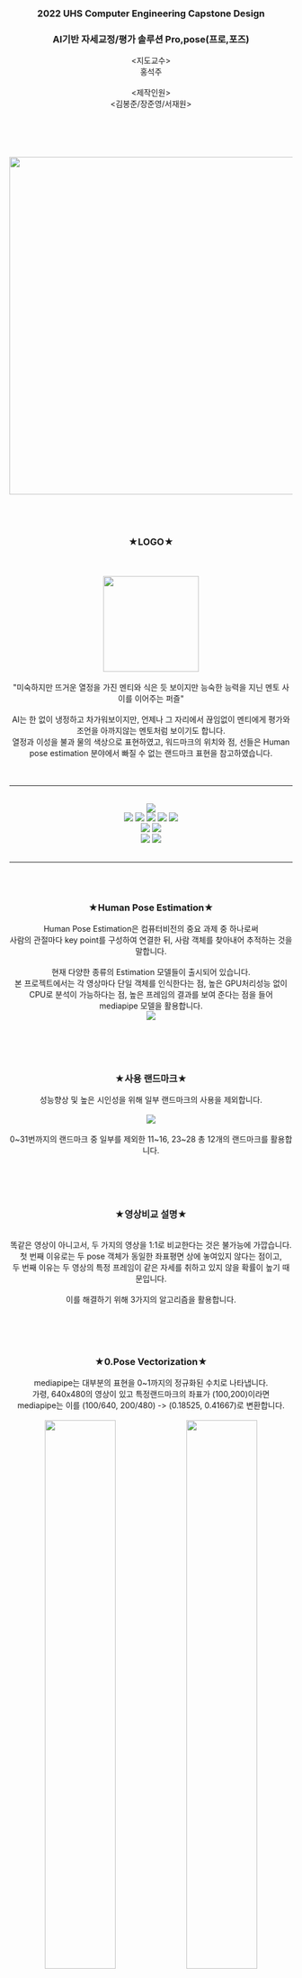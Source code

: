 <div align="center">
  <h3>2022 UHS Computer Engineering Capstone Design </h3>
  <h3>AI기반 자세교정/평가 솔루션 Pro,pose(프로,포즈)</h3>
  <지도교수><br>홍석주<br><br><제작인원><br><김봉준/장준영/서재원>
</div>
<br><br><br><br><br>



<div align="center">
  <img src="https://user-images.githubusercontent.com/96610952/220712126-080e101f-2260-4445-b3d8-35dd28ae65c7.svg" width="600px">
</div>
  
<div align="center">
  <br><br><br>
  <h3> ★LOGO★ </h3>
  <br>
  <br>
  <img src="https://user-images.githubusercontent.com/96610952/220722785-e132be69-907b-4323-9584-3c2e999600fd.png" width="170px"/>
  <br>
  <br>
  "미숙하지만 뜨거운 열정을 가진 멘티와 식은 듯 보이지만 능숙한 능력을 지닌 멘토 사이를 이어주는 퍼즐"<br><br>
AI는 한 없이 냉정하고 차가워보이지만, 언제나 그 자리에서 끊임없이 멘티에게 평가와 조언을 아까지않는 멘토처럼 보이기도 합니다.<br>
열정과 이성을 불과 물의 색상으로 표현하였고, 워드마크의 위치와 점, 선들은 Human pose estimation 분야에서 빠질 수 없는 랜드마크 표현을 참고하였습니다.<br><br><br>
</div>


---
<br>
<div align="center">
  <div align="center">
    <img src="https://img.shields.io/badge/python-3.9.2rc1-blue">
    <br>
    <img src="https://img.shields.io/badge/mediapipe-0.9.0.1-pink">
    <img src="https://img.shields.io/badge/opencv-4.7.0.68-pink">
    <img src="https://img.shields.io/badge/ffmpeg-0.2.0-pink">
    <img src="https://img.shields.io/badge/numpy-1.24.1-pink">
    <img src="https://img.shields.io/badge/pandas-1.5.3-pink">
    <br>
    <img src="https://img.shields.io/badge/dtaidistance-2.3.10-pink">
    <img src="https://img.shields.io/badge/-with edited dtw.py-pink">
    <br>
    <img src="https://img.shields.io/badge/node.js-18.14.2-green">
    <img src="https://img.shields.io/badge/react-18.2.0-green">
  </div>
 </div>
<br>

---
  
<br><br>
<div align="center">
  <h3> ★Human Pose Estimation★ </h3>
  Human Pose Estimation은 컴퓨터비전의 중요 과제 중 하나로써<br>사람의 관절마다 key point를 구성하여 연결한 뒤, 사람 객체를 찾아내어 추적하는 것을 말합니다.
  <br>
  <br>
  현재 다양한 종류의 Estimation 모델들이 출시되어 있습니다.<br>본 프로젝트에서는 각 영상마다 단일 객체를 인식한다는 점, 높은 GPU처리성능 없이 CPU로 분석이 가능하다는 점, 높은 프레임의 결과를 보여
  준다는 점을 들어<br>mediapipe 모델을 활용합니다.<br>
  <img src="https://mediapipe.dev/assets/img/brand.svg">
  <br><br><br><br><br>
  <h3> ★사용 랜드마크★ </h3>
  성능향상 및 높은 시인성을 위해 일부 랜드마크의 사용을 제외합니다.
  <br><br>
  <img src="https://mediapipe.dev/images/mobile/pose_tracking_full_body_landmarks.png">
  <br><br>
  0~31번까지의 랜드마크 중 일부를 제외한 11~16, 23~28 총 12개의 랜드마크를 활용합니다.
  <br><br><br><br><br>
  <h3> ★영상비교 설명★ </h3>
  <br>
  똑같은 영상이 아니고서, 두 가지의 영상을 1:1로 비교한다는 것은 불가능에 가깝습니다.<br>
  첫 번째 이유로는 두 pose 객체가 동일한 좌표평면 상에 놓여있지 않다는 점이고,<br>
  두 번째 이유는 두 영상의 특정 프레임이 같은 자세를 취하고 있지 않을 확률이 높기 때문입니다.<br><br>
  이를 해결하기 위해 3가지의 알고리즘을 활용합니다.<br><br><br><br><br>
  <h3> ★0.Pose Vectorization★ </h3>
  mediapipe는 대부분의 표현을 0~1까지의 정규화된 수치로 나타냅니다.<br>가령, 640x480의 영상이 있고 특정랜드마크의 좌표가 (100,200)이라면<br>
  mediapipe는 이를 (100/640, 200/480) -> (0.18525, 0.41667)로 변환합니다.<br><br>
  <img src="https://user-images.githubusercontent.com/96610952/220829650-ea5e3143-7f2e-40a2-b950-4e3fefa96bcd.png" width="50%"><img src="https://user-images.githubusercontent.com/96610952/220830246-1fb5e215-0926-4445-940a-f90e924f6d76.png" width="50%">
  <br><br><br>
  영상의 넓이와 높이를 곱하여 다시 이를 정규화 전 좌표로 되돌려줍니다.<br>그 후, 두 좌표의 차를 통해 각 랜드마크의 연결부를 벡터화시켜줍니다.<br><br>
  <img src="https://user-images.githubusercontent.com/96610952/220831634-2f02bed1-3941-44e1-b607-b58c2b802c31.png" width="50%">
  <br><br><br><br><br>
  <h3> ★1.L2 Norm/Normalization★ </h3>
  <br><br>
  두 영상이 같은 자세를 취하고 있더라도, 프레임 속 인물의 위치나 키, 팔다리 길이의 차이 등의<br>이유로 인해 좌표는 언제나 달라질 수 있습니다.<br><br>
  두 개의 서로 다른 벡터를 같은 환경에서 비교하기 위해서 L2 Norm을 통해 벡터의 크기를 계산하고,<br>정규화(Normalization)을 통해 벡터의 크기를 0~1로 통일합니다.<br><br>
  <img src="https://user-images.githubusercontent.com/96610952/220835072-1563d4a9-0065-446b-83d0-b57e34cb7810.png"><br>
  <특정 2차원 벡터 u = (x,y)의 L2 Normalization>
  <br><br><br><br><br>
  <h3> ★2.Cosine Similarity★ </h3>
  <br><br>
  L2 정규화를 통해 벡터를 같은 조건에서 비교할 수 있게 되었으나,<br>벡터의 크기가 다를 경우(두 영상에서 사람 객체의 원근감이나 팔다리 길이 차이로 인한 경우) 컴퓨터는 이 두 벡터를<br>
  유사하지 않다고 판단할 것입니다.<br><br>
  <img src="http://matrix.skku.ac.kr/math4AI-tools/cosine_similarity/PICA5CF.png"><br><br>
  코사인 유사도(Cosine Similarity)를 활용하면 두 벡터의 크기와 거리는 무시하고 오로지 두 벡터의 방향을 통해 유사도를 판단하게 됩니다.<br><br>
  <img src="https://wikidocs.net/images/page/24603/코사인유사도.PNG"><br><br>
  <img src="https://user-images.githubusercontent.com/96610952/220837470-933954a6-fc12-469b-8d66-4509463655d6.png"><br>
  < i 번째 부위에 대한 두 벡터의 코사인 유사도>
  <br><br><br><br><br>
  <h3> ★3.Euclidean Distance★ </h3>
  <br><br>
  두 벡터 사이의 거리를 구하는 유클리디안 거리 공식을 통해, 앞서 구한 코사인유사도의 값을 정량화하고,<br>이를 기준으로 각 부위별 스코어를 계산합니다.<br><br>
  <img src="https://user-images.githubusercontent.com/96610952/220840794-141d4c86-332f-4f1e-9902-faaa75809c6b.png">
  <br><br><br><br><br>
  <h3> ★4.Dynamic Time Wraping★ </h3>
  <br>
  두 영상을 첫 프레임부터 순차적으로 비교할 때, 특정동작의 흐름이 모든 초에서 동일할 순 없습니다.<br><br>
  가령 윗몸일으키키를 할 때, 누군가는 1개의 동작을 완료하는데에 1초가 걸릴 수 있으나,<br>혹자는 1개 동작을 완료하는데에 2초의 시간이 소요될 수 있습니다.<br>
  이 때 DTW(Dynamic Time wraping)을 이용해<br><br>
  1) A영상의 1초 때의 프레임<br>
  2) B영상의 0~2초 사이의 모든 프레임<br>
  의 유클리디안 거리를 모두 비교하여 DTW의 거리가 가장 짧은(가장 유사도가 비슷한) 두 프레임을 비교/분석합니다.
  <img src="https://miro.medium.com/v2/resize:fit:4800/format:webp/1*5TRtfoKOyOgIu4QkoB8bFg.png"><br>
</div>



